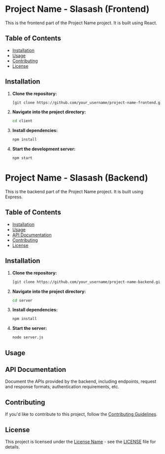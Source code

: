 # Project Name - Slasash (Frontend)

This is the frontend part of the Project Name project. It is built using React.

## Table of Contents

- [Installation](#installation)
- [Usage](#usage)
- [Contributing](#contributing)
- [License](#license)

## Installation

1. **Clone the repository:**

    ```bash
    [git clone https://github.com/your_username/project-name-frontend.git](https://github.com/bpn1604/slasash.git)
    ```

2. **Navigate into the project directory:**

    ```bash
    cd client
    ```

3. **Install dependencies:**

    ```bash
    npm install
    ```

4. **Start the development server:**

    ```bash
    npm start
    ```


# Project Name - Slasash (Backend)

This is the backend part of the Project Name project. It is built using Express.

## Table of Contents

- [Installation](#installation)
- [Usage](#usage)
- [API Documentation](#api-documentation)
- [Contributing](#contributing)
- [License](#license)

## Installation

1. **Clone the repository:**

    ```bash
    [git clone https://github.com/your_username/project-name-backend.git](https://github.com/bpn1604/slasash.git)
    ```

2. **Navigate into the project directory:**

    ```bash
    cd server
    ```

3. **Install dependencies:**

    ```bash
    npm install
    ```

4. **Start the server:**

    ```bash
    node server.js
    ```

## Usage


## API Documentation

Document the APIs provided by the backend, including endpoints, request and response formats, authentication requirements, etc.

## Contributing

If you'd like to contribute to this project, follow the [Contributing Guidelines](CONTRIBUTING.md).

## License

This project is licensed under the [License Name](LICENSE) - see the [LICENSE](LICENSE) file for details.

